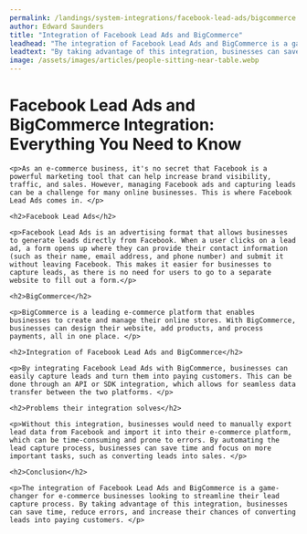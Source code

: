 ```yaml
---
permalink: /landings/system-integrations/facebook-lead-ads/bigcommerce
author: Edward Saunders
title: "Integration of Facebook Lead Ads and BigCommerce"
leadhead: "The integration of Facebook Lead Ads and BigCommerce is a game-changer for e-commerce businesses looking to streamline their lead capture process"
leadtext: "By taking advantage of this integration, businesses can save time, reduce errors, and increase their chances of converting leads into paying customers."
image: /assets/images/articles/people-sitting-near-table.webp
---
```

<div class="arttext">	<h1>Facebook Lead Ads and BigCommerce Integration: Everything You Need to Know</h1>

	<p>As an e-commerce business, it's no secret that Facebook is a powerful marketing tool that can help increase brand visibility, traffic, and sales. However, managing Facebook ads and capturing leads can be a challenge for many online businesses. This is where Facebook Lead Ads comes in. </p>

	<h2>Facebook Lead Ads</h2>

	<p>Facebook Lead Ads is an advertising format that allows businesses to generate leads directly from Facebook. When a user clicks on a lead ad, a form opens up where they can provide their contact information (such as their name, email address, and phone number) and submit it without leaving Facebook. This makes it easier for businesses to capture leads, as there is no need for users to go to a separate website to fill out a form.</p>

	<h2>BigCommerce</h2>

	<p>BigCommerce is a leading e-commerce platform that enables businesses to create and manage their online stores. With BigCommerce, businesses can design their website, add products, and process payments, all in one place. </p>

	<h2>Integration of Facebook Lead Ads and BigCommerce</h2>

	<p>By integrating Facebook Lead Ads with BigCommerce, businesses can easily capture leads and turn them into paying customers. This can be done through an API or SDK integration, which allows for seamless data transfer between the two platforms. </p>

	<h2>Problems their integration solves</h2>

	<p>Without this integration, businesses would need to manually export lead data from Facebook and import it into their e-commerce platform, which can be time-consuming and prone to errors. By automating the lead capture process, businesses can save time and focus on more important tasks, such as converting leads into sales. </p>

	<h2>Conclusion</h2>

	<p>The integration of Facebook Lead Ads and BigCommerce is a game-changer for e-commerce businesses looking to streamline their lead capture process. By taking advantage of this integration, businesses can save time, reduce errors, and increase their chances of converting leads into paying customers. </p>
</div>